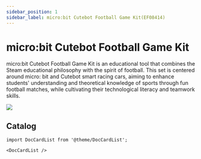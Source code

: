 ```yaml
---
sidebar_position: 1
sidebar_label: micro:bit Cutebot Football Game Kit(EF08414)
---
```


# micro:bit Cutebot Football Game Kit

micro:bit Cutebot Football Game Kit is an educational tool that combines the Steam educational philosophy with the spirit of football. This set is centered around micro: bit and Cutebot smart racing cars, aiming to enhance students' understanding and theoretical knowledge of sports through fun football matches, while cultivating their technological literacy and teamwork skills.

![](https://wiki-media-ef.oss-cn-hongkong.aliyuncs.com/docs/microbit/interesting-case/cutebot-fun-football-game-kit/cases-libraries/images/cutebot-football-game.png)


## Catalog

```mdx-code-block
import DocCardList from '@theme/DocCardList';

<DocCardList />
```
